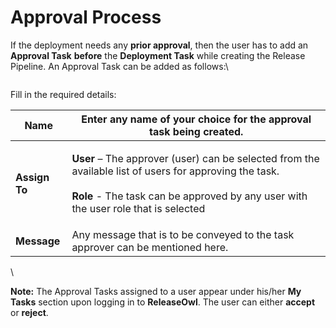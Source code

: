 # Approval Process

If the deployment needs any **prior approval**, then the user has to add an **Approval Task** **before** the **Deployment Task** while creating the Release Pipeline. An Approval Task can be added as follows:\


<figure><img src="https://www.docs.releaseowl.com/assets/img/types-of-tasks-3.jpg" alt=""><figcaption></figcaption></figure>

Fill in the required details:

| **Name**      | Enter any name of your choice for the approval task being created.                                                                                                                                                                  |
| ------------- | ----------------------------------------------------------------------------------------------------------------------------------------------------------------------------------------------------------------------------------- |
| **Assign To** | <p><strong>User</strong> – The approver (user) can be selected from the available list of users for approving the task.<br><br><strong>Role</strong> - The task can be approved by any user with the user role that is selected</p> |
| **Message**   | Any message that is to be conveyed to the task approver can be mentioned here.                                                                                                                                                      |

\


**Note:** The Approval Tasks assigned to a user appear under his/her **My Tasks** section upon logging in to **ReleaseOwl**. The user can either **accept** or **reject**.
